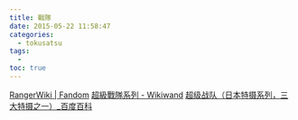 ```yaml
---
title: 戰隊
date: 2015-05-22 11:58:47
categories:
  - tokusatsu
tags:
  -
toc: true
---
```


[RangerWiki | Fandom](https://powerrangers.fandom.com/wiki/RangerWiki)
[超級戰隊系列 - Wikiwand](https://www.wikiwand.com/zh-hant/%E8%B6%85%E7%B4%9A%E6%88%B0%E9%9A%8A%E7%B3%BB%E5%88%97)
[超级战队（日本特摄系列，三大特摄之一）\_百度百科](https://baike.baidu.com/item/%E8%B6%85%E7%BA%A7%E6%88%98%E9%98%9F/3786015)
